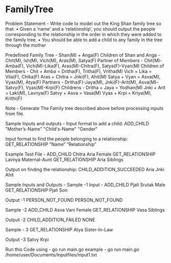 # FamilyTree
Problem Statement -
Write code to model out the King Shan family tree so that: 
• Given a ‘name’ and a ‘relationship’, you should output the people corresponding to the relationship in the order in which they were added   to the family tree.
• You should be able to add a child to any family in the tree through the mother

Predefined Family Tree -
Shan(M) + Anga(F)
Children of Shan and Anga -
Chit(M), Ish(M), Vich(M), Aras(M), Satya(F)
Partner of Members -
Chit(M)-Amba(F), Vich(M)-Lika(F), Aras(M)-Chitra(F), Satya(F)-Vyan(M)
Children of Members -
Chit + Amba = Dritha(F), Tritha(F), Vritha(M)
Vich + Lika = Vila(F), Chika(F)
Aras + Chitra = Jnki(F), Ahit(M)
Satya + Vyan = Asva(M), Vyas(M), Atya(F)
Partners -
Dritha(F)-Jaya(M), Jnki(F)-Arit(M), Asva(M)-Satvy(F), Vyas(M)-Krpi(F)
Childrens - 
Dritha + Jaya = Yodhan(M)
Jnki + Arit = Laki(M), Lavnya(F)
Satvy + Asva = Vasa(M)
Vyas + Krpi = Kriya(M), Krithi(F) 

Note - Generate The Family tree described above before processing inputs from file.

Sample Inputs and outputs -
Input format to add a child: ADD_CHILD ”Mother’s-Name" "Child's-Name" "Gender"

Input format to find the people belonging to a relationship: GET_RELATIONSHIP ”Name” “Relationship”

Example Test File  - 
ADD_CHILD Chitra Aria Female
GET_RELATIONSHIP Lavnya Maternal-Aunt
GET_RELATIONSHIP Aria Siblings

Output on finding the relationship:
CHILD_ADDITION_SUCCEEDED
Aria
Jnki Ahit

Sample Inputs and Outputs - 
Sample -1 
Input - 
ADD_CHILD Pjali Srutak Male
GET_RELATIONSHIP Pjali Son

Output -1 
PERSON_NOT_FOUND
PERSON_NOT_FOUND

Sample -2 
ADD_CHILD Asva Vani Female
GET_RELATIONSHIP Vasa Siblings

Output -2
CHILD_ADDITION_FAILED
NONE

Sample - 3
GET_RELATIONSHIP Atya Sister-In-Law

Output -3
Satvy Krpi


Run this Code using - 
go run main.go <absolute path of input file>
example - go run main.go /home/user/Documents/Inputfiles/input1.txt